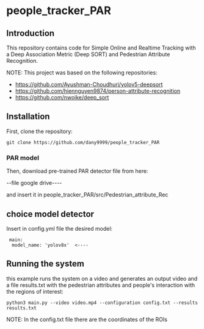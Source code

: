 # people_tracker_PAR


## Introduction

This repository contains code for Simple Online and Realtime Tracking with a Deep Association Metric (Deep SORT) and Pedestrian Attribute Recognition.

NOTE: This project was based on the following repositories:

- https://github.com/Ayushman-Choudhuri/yolov5-deepsort
- https://github.com/hiennguyen9874/person-attribute-recognition
- https://github.com/nwojke/deep_sort



## Installation

First, clone the repository:

```
git clone https://github.com/dany9999/people_tracker_PAR
```

### PAR model 
Then, download pre-trained PAR detector file from here: 

--file google drive----

and insert it in people_tracker_PAR/src/Pedestrian_attribute_Rec 


## choice model detector

Insert in config.yml file the desired model:
```
 main:
  model_name: 'yolov8x'  <----
```


## Running the system

this example runs the system on a video and generates an output video and a file results.txt with the pedestrian attributes and people's interaction with the regions of interest:

```
python3 main.py --video video.mp4 --configuration config.txt --results results.txt
```

NOTE: In the config.txt file there are the coordinates of the ROIs



